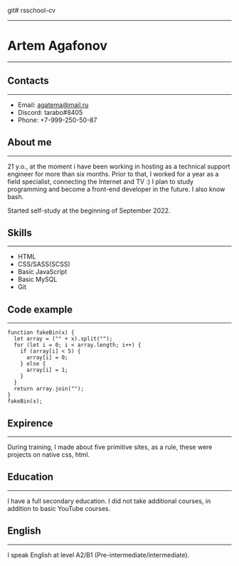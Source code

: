 git# rsschool-cv

---

# Artem Agafonov

---

## Contacts

---

- Email: agatema@mail.ru
- Discord: tarabo#8405
- Phone: +7-999-250-50-87

## About me

---

21 y.o., at the moment i have been working in hosting as a technical support engineer for more than six months. Prior to that, I worked for a year as a field specialist, connecting the Internet and TV :) I plan to study programming and become a front-end developer in the future. I also know bash.

Started self-study at the beginning of September 2022.

## Skills

---

- HTML
- CSS/SASS(SCSS)
- Basic JavaScript
- Basic MySQL
- Git

## Code example

---

```
function fakeBin(x) {
  let array = ("" + x).split("");
  for (let i = 0; i < array.length; i++) {
    if (array[i] < 5) {
      array[i] = 0;
    } else {
      array[i] = 1;
    }
  }
  return array.join("");
}
fakeBin(x);
```

## Expirence

---

During training, I made about five primitive sites, as a rule, these were projects on native css, html.

## Education

---

I have a full secondary education. I did not take additional courses, in addition to basic YouTube courses.

## English

---

I speak English at level A2/B1 (Pre-intermediate/intermediate).
